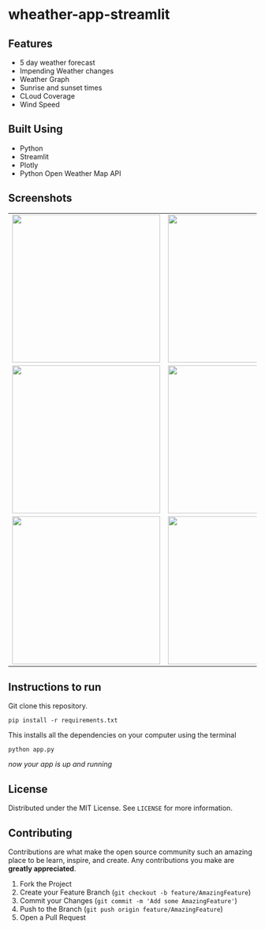 # wheather-app-streamlit



## Features

- 5 day weather forecast
- Impending Weather changes
- Weather Graph
- Sunrise and sunset times
- CLoud Coverage
- Wind Speed

## Built Using

- Python
- Streamlit
- Plotly
- Python Open Weather Map API


## Screenshots

|                                        |                                        |
| -------------------------------------- | -------------------------------------- |
| <img src="images/1.png"  width="300"/> | <img src="images/2.png"  width="300"/> |
| <img src="images/3.png" width="300"/>  | <img src="images/4.png" width="300"/>  |
| <img src="images/5.png" width="300"/>  | <img src="images/6.png" width="300"/>  |



## Instructions to run

Git clone this repository.

```pip install -r requirements.txt ```

This installs all the dependencies on your computer using the terminal 

```python app.py```

_now your app is up and running_

<!-- LICENSE -->  

## License

Distributed under the MIT License. See `LICENSE` for more information. 


<!-- CONTRIBUTING -->
## Contributing

Contributions are what make the open source community such an amazing place to be learn, inspire, and create. Any contributions you make are **greatly appreciated**.

1. Fork the Project
2. Create your Feature Branch (`git checkout -b feature/AmazingFeature`)
3. Commit your Changes (`git commit -m 'Add some AmazingFeature'`)
4. Push to the Branch (`git push origin feature/AmazingFeature`)
5. Open a Pull Request  
